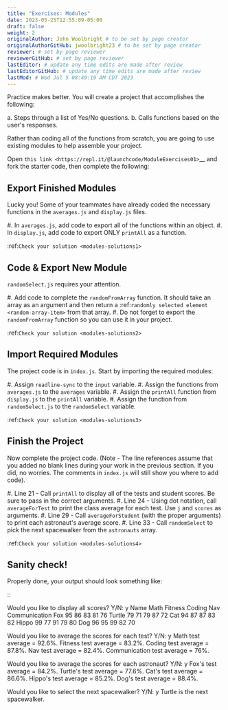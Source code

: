 ```yaml
---
title: "Exercises: Modules"
date: 2023-05-25T12:55:09-05:00
draft: false
weight: 2
originalAuthor: John Woolbright # to be set by page creator
originalAuthorGitHub: jwoolbright23 # to be set by page creator
reviewer: # set by page reviewer
reviewerGitHub: # set by page reviewer
lastEditor: # update any time edits are made after review
lastEditorGitHub: # update any time edits are made after review
lastMod: # Wed Jul 5 08:49:19 AM CDT 2023
---
```


Practice makes better. You will create a project that accomplishes the
following:

a. Steps through a list of Yes/No questions.
b. Calls functions based on the user's responses.

Rather than coding all of the functions from scratch, you are going to use
existing modules to help assemble your project.

Open `this link <https://repl.it/@launchcode/ModuleExercises01>`__ and fork the
starter code, then complete the following:

Export Finished Modules
------------------------

Lucky you! Some of your teammates have already coded the necessary functions
in the ``averages.js`` and ``display.js`` files.

#. In ``averages.js``, add code to export all of the functions within an
   object.
#. In ``display.js``, add code to export ONLY ``printAll`` as a function.

:ref:`Check your solution <modules-solutions1>`

Code & Export New Module
-------------------------

``randomSelect.js`` requires your attention.

#. Add code to complete the ``randomFromArray`` function. It should take an
   array as an argument and then return a
   :ref:`randomly selected element <random-array-item>` from that array.
#. Do not forget to export the ``randomFromArray`` function so you can use
   it in your project.

:ref:`Check your solution <modules-solutions2>`

Import Required Modules
------------------------

The project code is in ``index.js``. Start by importing the required modules:

#. Assign ``readline-sync`` to the ``input`` variable.
#. Assign the functions from ``averages.js`` to the ``averages`` variable.
#. Assign the ``printAll`` function from ``display.js`` to the ``printAll``
   variable.
#. Assign the function from ``randomSelect.js`` to the ``randomSelect``
   variable.

:ref:`Check your solution <modules-solutions3>`

Finish the Project
-------------------

Now complete the project code. (Note - The line references assume that you
added no blank lines during your work in the previous section. If you did, no
worries. The comments in ``index.js`` will still show you where to add code).

#. Line 21 - Call ``printAll`` to display all of the tests and student
   scores. Be sure to pass in the correct arguments.
#. Line 24 - Using dot notation, call ``averageForTest`` to print the class
   average for each test. Use ``j`` and ``scores`` as arguments.
#. Line 29 - Call ``averageForStudent`` (with the proper arguments) to print
   each astronaut's average score.
#. Line 33 - Call ``randomSelect`` to pick the next spacewalker from the
   ``astronauts`` array.

:ref:`Check your solution <modules-solutions4>`

Sanity check!
--------------

Properly done, your output should look something like:

::

   Would you like to display all scores? Y/N: y
   Name        Math      Fitness   Coding    Nav       Communication
   Fox         95        86        83        81        76
   Turtle      79        71        79        87        72
   Cat         94        87        87        83        82
   Hippo       99        77        91        79        80
   Dog         96        95        99        82        70

   Would you like to average the scores for each test? Y/N: y
   Math test average = 92.6%.
   Fitness test average = 83.2%.
   Coding test average = 87.8%.
   Nav test average = 82.4%.
   Communication test average = 76%.

   Would you like to average the scores for each astronaut? Y/N: y
   Fox's test average = 84.2%.
   Turtle's test average = 77.6%.
   Cat's test average = 86.6%.
   Hippo's test average = 85.2%.
   Dog's test average = 88.4%.

   Would you like to select the next spacewalker? Y/N: y
   Turtle is the next spacewalker.
